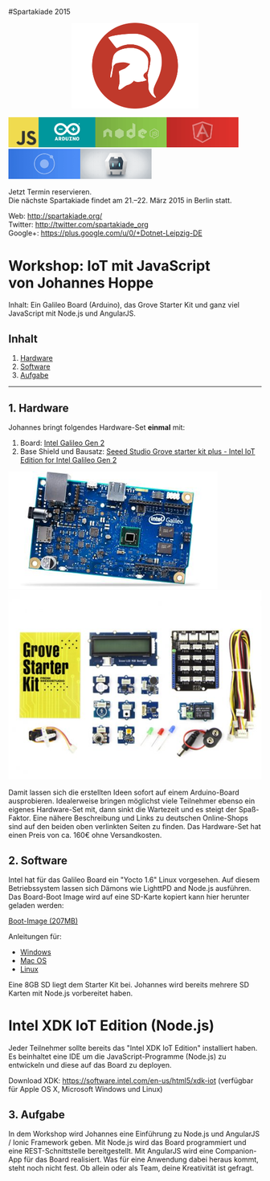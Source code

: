 #Spartakiade 2015

<p align="center"><img src="images/spartakiade-logo.png" width="50%"></p>

<img src="images/resource-javascript.png" height="60"><img src="images/resource-arduino.png" height="60"><img src="images/resource-nodejs.png" height="60"><img src="images/resource-angularjs.png" height="60"><img src="images/resource-ionic.png" height="60"><img src="images/resource-cordova.png" height="60">


Jetzt Termin reservieren.  
Die nächste Spartakiade findet am 21.–22. März 2015 in Berlin statt.

Web: http://spartakiade.org/  
Twitter: http://twitter.com/spartakiade_org  
Google+: https://plus.google.com/u/0/+Dotnet-Leipzig-DE  

# Workshop: IoT mit JavaScript<br>von Johannes Hoppe

Inhalt: Ein Galileo Board (Arduino), das Grove Starter Kit und ganz viel JavaScript mit Node.js und AngularJS.

## Inhalt

1. [Hardware](#hardware)
2. [Software](#software)
3. [Aufgabe](#aufgabe)

<hr>

<a name="hardware"></a>
## 1. Hardware

Johannes bringt folgendes Hardware-Set **einmal** mit:

1. Board: [Intel Galileo Gen 2](galileo_board.md)
2. Base Shield und Bausatz: [Seeed Studio Grove starter kit plus - Intel IoT Edition for Intel Galileo Gen 2](seeed_studio_grove_starter_intel_iot.md)

[![Galileo Board](images/galileo_gen_2_board.jpg)](galileo_board.md)
[![Starter Kit](images/devkit_image2.jpg)](seeed_studio_grove_starter_intel_iot.md)


Damit lassen sich die erstellten Ideen sofort auf einem Arduino-Board ausprobieren. Idealerweise bringen möglichst viele Teilnehmer ebenso ein eigenes Hardware-Set mit, dann sinkt die Wartezeit und es steigt der Spaß-Faktor. Eine nähere Beschreibung und Links zu deutschen Online-Shops sind auf den beiden oben verlinkten Seiten zu finden. Das Hardware-Set hat einen Preis von ca. 160€ ohne Versandkosten. 

<a name="software"></a>
## 2. Software

Intel hat für das Galileo Board ein "Yocto 1.6" Linux vorgesehen. Auf diesem Betriebssystem lassen sich Dämons wie LighttPD and Node.js ausführen. Das Board-Boot Image wird auf eine SD-Karte kopiert kann hier herunter geladen werden:

[Boot-Image (207MB)](https://software.intel.com/sites/landingpage/iotdk/board-boot-image.html)

Anleitungen für:
* [Windows](https://software.intel.com/en-us/node/530353)
* [Mac OS](https://software.intel.com/en-us/node/530415)
* [Linux](https://software.intel.com/en-us/node/532598)

Eine 8GB SD liegt dem Starter Kit bei. Johannes wird bereits mehrere SD Karten mit Node.js vorbereitet haben.

# Intel XDK IoT Edition (Node.js)

Jeder Teilnehmer sollte bereits das "Intel XDK IoT Edition" installiert haben. Es beinhaltet eine IDE um die JavaScript-Programme (Node.js) zu entwickeln und diese auf das Board zu deployen.

Download XDK: https://software.intel.com/en-us/html5/xdk-iot
(verfügbar für Apple OS X, Microsoft Windows und Linux)

<a name="aufgabe"></a>
## 3. Aufgabe

In dem Workshop wird Johannes eine Einführung zu Node.js und AngularJS / Ionic Framework geben. Mit Node.js wird das Board programmiert und eine REST-Schnittstelle bereitgestellt. Mit AngularJS wird eine Companion-App für das Board realisiert. Was für eine Anwendung dabei heraus kommt, steht noch nicht fest. Ob allein oder als Team, deine Kreativität ist gefragt.    